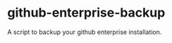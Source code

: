 github-enterprise-backup
========================

A script to backup your github enterprise installation.
